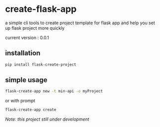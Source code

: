 # create-flask-app

a simple cli tools to create project template for flask app and help you set up flask project more quickly

current version : 0.0.1

## installation
```bash
pip install flask-create-project
```

## simple usage
```bash
flask-create-app new -t min-api -o myProject
```

or with prompt 

```bash
flask-create-app create
```

*Note: this project still under development*
